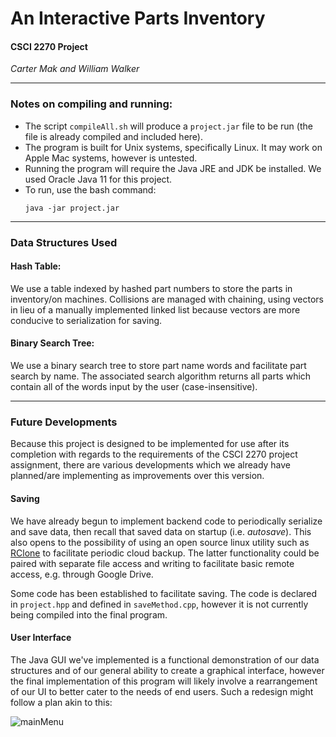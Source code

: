 # An Interactive Parts Inventory
#### CSCI 2270 Project
*Carter Mak and William Walker*

---

### Notes on compiling and running:
- The script `compileAll.sh`  will produce a `project.jar` file to be run (the file is already compiled and included here).
- The program is built for Unix systems, specifically Linux. It may work on Apple Mac systems, however is untested.
- Running the program will require the Java JRE and JDK be installed. We used Oracle Java 11 for this project.
- To run, use the bash command:
  ```
  java -jar project.jar
  ```

---

### Data Structures Used
#### Hash Table:
We use a table indexed by hashed part numbers to store the parts in inventory/on machines. Collisions are managed with chaining, using vectors in lieu of a manually implemented linked list because vectors are more conducive to serialization for saving. 
#### Binary Search Tree:
We use a binary search tree to store part name words and facilitate part search by name. The associated search algorithm returns all parts which contain all of the words input by the user (case-insensitive). 

---

### Future Developments
Because this project is designed to be implemented for use after its completion with regards to the requirements of the CSCI 2270 project assignment, there are various developments which we already have planned/are implementing as improvements over this version.

#### Saving
We have already begun to implement backend code to periodically serialize and save data, then recall that saved data on startup (i.e. *autosave*). This also opens to the possibility of using an open source linux utility such as [RClone](https://rclone.org/) to facilitate periodic cloud backup. The latter functionality could be paired with separate file access and writing to facilitate basic remote access, e.g. through Google Drive.

Some code has been established to facilitate saving. The code is declared in `project.hpp` and defined in `saveMethod.cpp`, however it is not currently being compiled into the final program.

#### User Interface
The Java GUI we've implemented is a functional demonstration of our data structures and of our general ability to create a graphical interface, however the final implementation of this program will likely involve a rearrangement of our UI to better cater to the needs of end users. Such a redesign might follow a plan akin to this:

![mainMenu](https://user-images.githubusercontent.com/49076171/56089190-a1683f80-5e4c-11e9-978e-d68eb0ae0f72.png)
